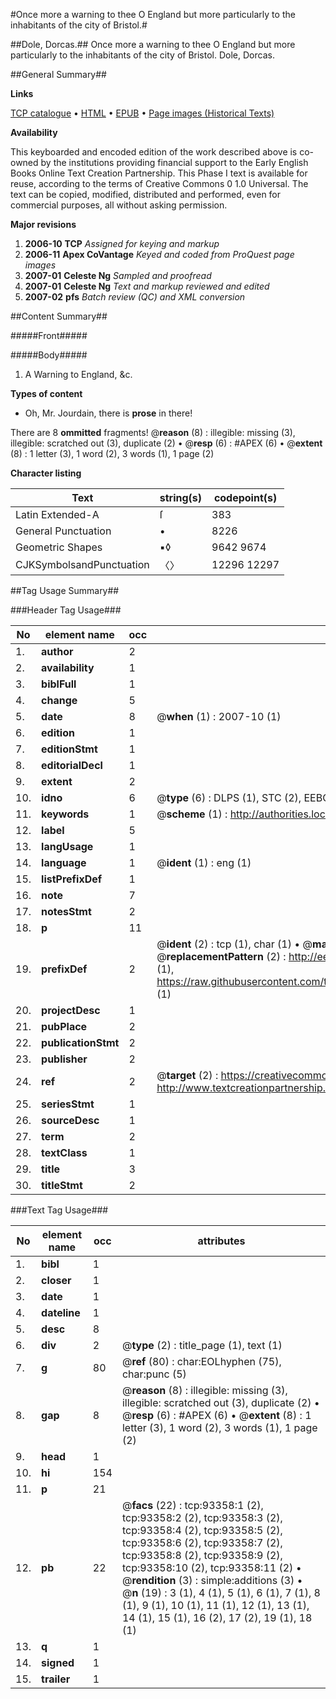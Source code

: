 #Once more a warning to thee O England but more particularly to the inhabitants of the city of Bristol.#

##Dole, Dorcas.##
Once more a warning to thee O England but more particularly to the inhabitants of the city of Bristol.
Dole, Dorcas.

##General Summary##

**Links**

[TCP catalogue](http://www.ota.ox.ac.uk/tcp/)  • 
[HTML](http://tei.it.ox.ac.uk/tcp/Texts-HTML/free/A36/A36273.html)  • 
[EPUB](http://tei.it.ox.ac.uk/tcp/Texts-EPUB/free/A36/A36273.epub) • 
[Page images (Historical Texts)](https://data.historicaltexts.jisc.ac.uk/view?pubId=eebo-12753545e&pageId=eebo-12753545e-93358-1)

**Availability**

This keyboarded and encoded edition of the
	       work described above is co-owned by the institutions
	       providing financial support to the Early English Books
	       Online Text Creation Partnership. This Phase I text is
	       available for reuse, according to the terms of Creative
	       Commons 0 1.0 Universal. The text can be copied,
	       modified, distributed and performed, even for
	       commercial purposes, all without asking permission.

**Major revisions**

1. __2006-10__ __TCP__ *Assigned for keying and markup*
1. __2006-11__ __Apex CoVantage__ *Keyed and coded from ProQuest page images*
1. __2007-01__ __Celeste Ng__ *Sampled and proofread*
1. __2007-01__ __Celeste Ng__ *Text and markup reviewed and edited*
1. __2007-02__ __pfs__ *Batch review (QC) and XML conversion*

##Content Summary##

#####Front#####

#####Body#####

1. A Warning to England, &c.

**Types of content**

  * Oh, Mr. Jourdain, there is **prose** in there!

There are 8 **ommitted** fragments! 
 @__reason__ (8) : illegible: missing (3), illegible: scratched out (3), duplicate (2)  •  @__resp__ (6) : #APEX (6)  •  @__extent__ (8) : 1 letter (3), 1 word (2), 3 words (1), 1 page (2)

**Character listing**


|Text|string(s)|codepoint(s)|
|---|---|---|
|Latin Extended-A|ſ|383|
|General Punctuation|•|8226|
|Geometric Shapes|▪◊|9642 9674|
|CJKSymbolsandPunctuation|〈〉|12296 12297|

##Tag Usage Summary##

###Header Tag Usage###

|No|element name|occ|attributes|
|---|---|---|---|
|1.|__author__|2||
|2.|__availability__|1||
|3.|__biblFull__|1||
|4.|__change__|5||
|5.|__date__|8| @__when__ (1) : 2007-10 (1)|
|6.|__edition__|1||
|7.|__editionStmt__|1||
|8.|__editorialDecl__|1||
|9.|__extent__|2||
|10.|__idno__|6| @__type__ (6) : DLPS (1), STC (2), EEBO-CITATION (1), OCLC (1), VID (1)|
|11.|__keywords__|1| @__scheme__ (1) : http://authorities.loc.gov/ (1)|
|12.|__label__|5||
|13.|__langUsage__|1||
|14.|__language__|1| @__ident__ (1) : eng (1)|
|15.|__listPrefixDef__|1||
|16.|__note__|7||
|17.|__notesStmt__|2||
|18.|__p__|11||
|19.|__prefixDef__|2| @__ident__ (2) : tcp (1), char (1)  •  @__matchPattern__ (2) : ([0-9\-]+):([0-9IVX]+) (1), (.+) (1)  •  @__replacementPattern__ (2) : http://eebo.chadwyck.com/downloadtiff?vid=$1&page=$2 (1), https://raw.githubusercontent.com/textcreationpartnership/Texts/master/tcpchars.xml#$1 (1)|
|20.|__projectDesc__|1||
|21.|__pubPlace__|2||
|22.|__publicationStmt__|2||
|23.|__publisher__|2||
|24.|__ref__|2| @__target__ (2) : https://creativecommons.org/publicdomain/zero/1.0/ (1), http://www.textcreationpartnership.org/docs/. (1)|
|25.|__seriesStmt__|1||
|26.|__sourceDesc__|1||
|27.|__term__|2||
|28.|__textClass__|1||
|29.|__title__|3||
|30.|__titleStmt__|2||


###Text Tag Usage###

|No|element name|occ|attributes|
|---|---|---|---|
|1.|__bibl__|1||
|2.|__closer__|1||
|3.|__date__|1||
|4.|__dateline__|1||
|5.|__desc__|8||
|6.|__div__|2| @__type__ (2) : title_page (1), text (1)|
|7.|__g__|80| @__ref__ (80) : char:EOLhyphen (75), char:punc (5)|
|8.|__gap__|8| @__reason__ (8) : illegible: missing (3), illegible: scratched out (3), duplicate (2)  •  @__resp__ (6) : #APEX (6)  •  @__extent__ (8) : 1 letter (3), 1 word (2), 3 words (1), 1 page (2)|
|9.|__head__|1||
|10.|__hi__|154||
|11.|__p__|21||
|12.|__pb__|22| @__facs__ (22) : tcp:93358:1 (2), tcp:93358:2 (2), tcp:93358:3 (2), tcp:93358:4 (2), tcp:93358:5 (2), tcp:93358:6 (2), tcp:93358:7 (2), tcp:93358:8 (2), tcp:93358:9 (2), tcp:93358:10 (2), tcp:93358:11 (2)  •  @__rendition__ (3) : simple:additions (3)  •  @__n__ (19) : 3 (1), 4 (1), 5 (1), 6 (1), 7 (1), 8 (1), 9 (1), 10 (1), 11 (1), 12 (1), 13 (1), 14 (1), 15 (1), 16 (2), 17 (2), 19 (1), 18 (1)|
|13.|__q__|1||
|14.|__signed__|1||
|15.|__trailer__|1||
